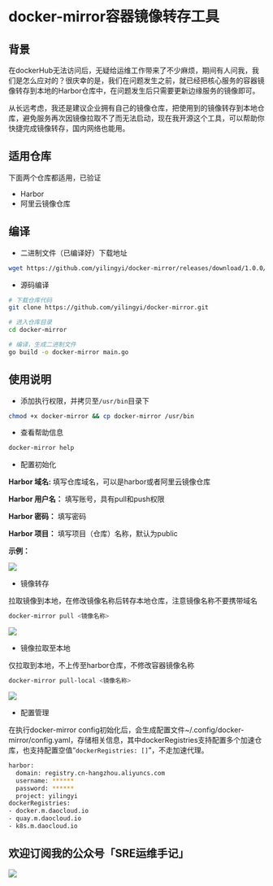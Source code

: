 # docker-mirror容器镜像转存工具

## 背景

在dockerHub无法访问后，无疑给运维工作带来了不少麻烦，期间有人问我，我们是怎么应对的？很庆幸的是，我们在问题发生之前，就已经把核心服务的容器镜像转存到本地的Harbor仓库中，在问题发生后只需要更新边缘服务的镜像即可。

从长远考虑，我还是建议企业拥有自己的镜像仓库，把使用到的镜像转存到本地仓库，避免服务再次因镜像拉取不了而无法启动，现在我开源这个工具，可以帮助你快捷完成镜像转存，国内网络也能用。

## 适用仓库

下面两个仓库都适用，已验证

* Harbor
* 阿里云镜像仓库

## 编译

* 二进制文件（已编译好）下载地址

```bash
wget https://github.com/yilingyi/docker-mirror/releases/download/1.0.0/docker-mirror-1.0.0-amd64.tar.gz
```

* 源码编译

```bash
# 下载仓库代码
git clone https://github.com/yilingyi/docker-mirror.git

# 进入仓库目录
cd docker-mirror

# 编译，生成二进制文件
go build -o docker-mirror main.go
```

## 使用说明

* 添加执行权限，并拷贝至`/usr/bin`目录下

```bash
chmod +x docker-mirror && cp docker-mirror /usr/bin
```

* 查看帮助信息

```bash
docker-mirror help
```

* 配置初始化

**Harbor 域名:** 填写仓库域名，可以是harbor或者阿里云镜像仓库

**Harbor 用户名：** 填写账号，具有pull和push权限

**Harbor 密码：** 填写密码

**Harbor 项目：** 填写项目（仓库）名称，默认为public

**示例：** 

![](static/pic/1.png)

* 镜像转存

拉取镜像到本地，在修改镜像名称后转存本地仓库，注意镜像名称不要携带域名

```bash
docker-mirror pull <镜像名称>
```

![](static/pic/2.png)

* 镜像拉取至本地

仅拉取到本地，不上传至harbor仓库，不修改容器镜像名称

```bash
docker-mirror pull-local <镜像名称>
```

![](static/pic/3.png)

* 配置管理

在执行docker-mirror config初始化后，会生成配置文件~/.config/docker-mirror/config.yaml，存储相关信息，其中dockerRegistries支持配置多个加速仓库，也支持配置空值“`dockerRegistries: []`”，不走加速代理。

```bash
harbor:
  domain: registry.cn-hangzhou.aliyuncs.com
  username: ******
  password: ******
  project: yilingyi
dockerRegistries:
- docker.m.daocloud.io
- quay.m.daocloud.io
- k8s.m.daocloud.io
```

## **欢迎订阅我的公众号「SRE运维手记」**
![](static/pic/4.png)